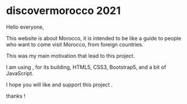 # discovermorocco 2021


Hello everyone,

This website is about Morocco, it is intended to be like a guide to people who want to come visit Morocco, from foreign countries.

This was my main motivation that lead to this project.

I am using , for its building, HTML5, CSS3, Bootstrap5, and a bit of JavaScript.

I hope you will like and support this project .

thanks !
